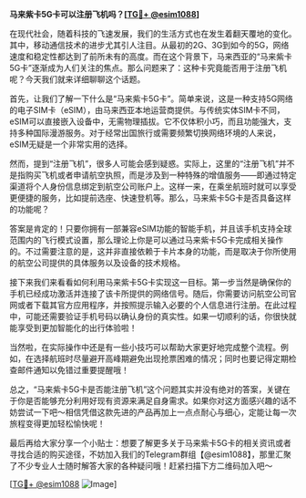 **马来紫卡5G卡可以注册飞机吗？[[TG💪+ @esim1088](https://t.me/s/esim1088)]**

在现代社会，随着科技的飞速发展，我们的生活方式也在发生着翻天覆地的变化。其中，移动通信技术的进步尤其引人注目。从最初的2G、3G到如今的5G，网络速度和稳定性都达到了前所未有的高度。而在这个背景下，马来西亚的“马来紫卡5G卡”逐渐成为人们关注的焦点。那么问题来了：这种卡究竟能否用于注册飞机呢？今天我们就来详细聊聊这个话题。

首先，让我们了解一下什么是“马来紫卡5G卡”。简单来说，这是一种支持5G网络的电子SIM卡（eSIM），由马来西亚本地运营商提供。与传统实体SIM卡不同，eSIM可以直接嵌入设备中，无需物理插拔。它不仅体积小巧，而且功能强大，支持多种国际漫游服务。对于经常出国旅行或需要频繁切换网络环境的人来说，eSIM无疑是一个非常实用的选择。

然而，提到“注册飞机”，很多人可能会感到疑惑。实际上，这里的“注册飞机”并不是指购买飞机或者申请航空执照，而是涉及到一种特殊的增值服务——即通过特定渠道将个人身份信息绑定到航空公司账户上。这样一来，在乘坐航班时就可以享受更便捷的服务，比如提前选座、快速登机等。那么，马来紫卡5G卡是否具备这样的功能呢？

答案是肯定的！只要你拥有一部兼容eSIM功能的智能手机，并且该手机支持全球范围内的飞行模式设置，那么理论上你是可以通过马来紫卡5G卡完成相关操作的。不过需要注意的是，这并非直接依赖于卡片本身的功能，而是取决于你所使用的航空公司提供的具体服务以及设备的技术规格。

接下来我们来看看如何利用马来紫卡5G卡实现这一目标。第一步当然是确保你的手机已经成功激活并连接了该卡所提供的网络信号。随后，你需要访问航空公司官网或者下载其官方应用程序，并按照提示输入必要的个人信息进行注册。在此过程中，可能还需要验证手机号码以确认身份的真实性。如果一切顺利的话，你很快就能享受到更加智能化的出行体验啦！

当然啦，在实际操作中还是有一些小技巧可以帮助大家更好地完成整个流程。例如，在选择航班时尽量避开高峰期避免出现抢票困难的情况；同时也要记得定期检查邮件通知以免错过重要提醒哦！

总之，“马来紫卡5G卡是否能注册飞机”这个问题其实并没有绝对的答案，关键在于你是否能够充分利用好现有资源来满足自身需求。如果你对这方面感兴趣的话不妨尝试一下吧～相信凭借这款先进的产品再加上一点点耐心与细心，定能让每一次旅程变得更加轻松愉快呢！

最后再给大家分享一个小贴士：想要了解更多关于马来紫卡5G卡的相关资讯或者寻找合适的购买途径，不妨加入我们的Telegram群组【@esim1088】，那里汇聚了不少专业人士随时解答大家的各种疑问哦！赶紧扫描下方二维码加入吧～

[[TG💪+ @esim1088](https://t.me/s/esim1088) ![Image](https://i.postimg.cc/4NQfJmqS/Snipaste-2025-05-13-00-14-12.png)]